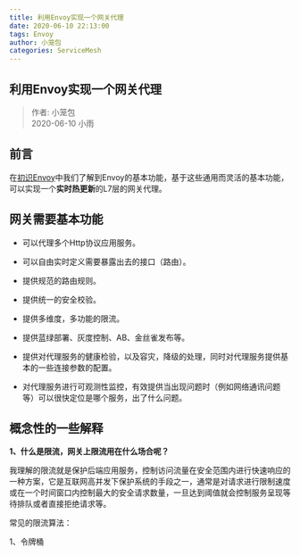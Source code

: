 ```yaml
---
title: 利用Envoy实现一个网关代理
date: 2020-06-10 22:13:00
tags: Envoy
author: 小笼包
categories: ServiceMesh
---
```


## 利用Envoy实现一个网关代理

> 作者: 小笼包  
> 2020-06-10 小雨

## 前言

在[初识Envoy](http://47.98.210.153:4000/2020/05/20/envoy/%E5%88%9D%E8%AF%86envoy/)中我们了解到Envoy的基本功能，基于这些通用而灵活的基本功能，可以实现一个**实时热更新**的L7层的网关代理。  

<!-- more -->

## 网关需要基本功能

- 可以代理多个Http协议应用服务。

- 可以自由实时定义需要暴露出去的接口（路由）。

- 提供规范的路由规则。

- 提供统一的安全校验。

- 提供多维度，多功能的限流。

- 提供蓝绿部署、灰度控制、AB、金丝雀发布等。

- 提供对代理服务的健康检验，以及容灾，降级的处理，同时对代理服务提供基本的一些连接参数的配置。

- 对代理服务进行可观测性监控，有效提供当出现问题时（例如网络通讯问题等）可以很快定位是哪个服务，出了什么问题。

## 概念性的一些解释

**1、什么是限流，网关上限流用在什么场合呢？**  

我理解的限流就是保护后端应用服务，控制访问流量在安全范围内进行快速响应的一种方案，它是互联网高并发下保护系统的手段之一，通常是对请求进行限制速度或在一个时间窗口内控制最大的安全请求数量，一旦达到阈值就会控制服务呈现等待排队或者直接拒绝请求等。  

常见的限流算法：    

1、令牌桶  


